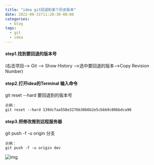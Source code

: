 ```yaml
---
title: "idea git回退到某个历史版本"
date: 2022-08-31T11:20:30-08:00
categories:
  - blog
tags:
  - git
  - idea
---
```



#### step1.找到要回退的版本号

(右击项目--> Git --> Show History -->选中要回退的版本-->Copy Revision Number)

#### step2.打开idea的Terminal 输入命令

git reset --hard 要回退到的版本号

```
示例：
git reset --hard 139dcfaa558e3276b30b6b2e5cbbb9c00bbdca96
```

#### step3.把修改推到远程服务器

git push -f -u origin 分支

```
示例：
git push -f -u origin dev
```

![img](https://img-blog.csdn.net/20180920181035573?watermark/2/text/aHR0cHM6Ly9ibG9nLmNzZG4ubmV0L3UwMTA4MDA5NzA=/font/5a6L5L2T/fontsize/400/fill/I0JBQkFCMA==/dissolve/70&ynotemdtimestamp=1662002811112)